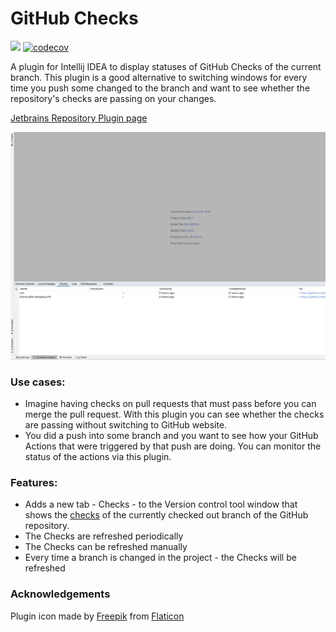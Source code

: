 # GitHub Checks 

![](https://github.com/otanikotani/view-github-checks-idea-plugin/workflows/Check/badge.svg) [![codecov](https://codecov.io/gh/otanikotani/view-github-checks-idea-plugin/branch/master/graph/badge.svg)](https://codecov.io/gh/otanikotani/view-github-checks-idea-plugin)

A plugin for Intellij IDEA to display statuses of GitHub Checks of the current branch. This plugin is a good alternative to switching windows for every time you push some changed to the branch and want to see whether the repository's checks are passing on your changes.

[Jetbrains Repository Plugin page](https://plugins.jetbrains.com/plugin/13793-github-checks)

![Checks Plugin](img/checks-plugin-screenshot-2.png)

### Use cases:
- Imagine having checks on pull requests that must pass before you can merge the pull request. With this plugin you can see whether the checks are passing without switching to GitHub website.
- You did a push into some branch and you want to see how your GitHub Actions that were triggered by that push are doing. You can monitor the status of the actions via this plugin.

### Features:

- Adds a new tab - Checks - to the Version control tool window that shows the [checks](https://developer.github.com/v3/checks/) of the currently checked out branch of the GitHub repository.
- The Checks are refreshed periodically
- The Checks can be refreshed manually
- Every time a branch is changed in the project - the Checks will be refreshed


### Acknowledgements
Plugin icon made by [Freepik](https://www.flaticon.com/authors/freepik) from [Flaticon](https://www.flaticon.com)
